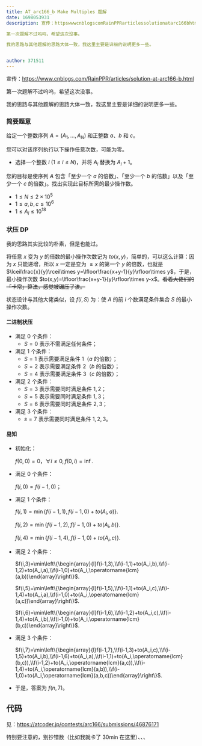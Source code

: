 ```yaml
---
title: AT_arc166_b Make Multiples 题解
date: 1698053931
description: 宣传：httpswwwcnblogscomRainPPRarticlessolutionatarc166bhtml

第一次题解不过呜呜，希望这次没事。

我的思路与其他题解的思路大体一致，我这里主要是详细的说明更多一些。


author: 371511
---
```


宣传：<https://www.cnblogs.com/RainPPR/articles/solution-at-arc166-b.html>

第一次题解不过呜呜，希望这次没事。

我的思路与其他题解的思路大体一致，我这里主要是详细的说明更多一些。

### 简要题意

给定一个整数序列 $A=(A_1,\ldots,A_N)$ 和正整数 $a$、$b$ 和 $c$。

您可以对该序列执行以下操作任意次数，可能为零。

- 选择一个整数 $i$ $(1\leq i\leq N)$，并将 $A_i$ 替换为 $A_i+1$。

您的目标是使序列 $A$ 包含「至少一个 $a$ 的倍数」、「至少一个 $b$ 的倍数」以及「至少一个 $c$ 的倍数」。找出实现此目标所需的最少操作数。

- $1\leq N\leq 2\times 10^5$
- $1\leq a, b, c \leq 10^6$
- $1\leq A_i\leq 10^{18}$

### 状压 DP

我的思路其实比较的朴素，但是也能过。

将任意 $x$ 变为 $y$ 的倍数的最小操作次数记为 $to(x,y)$，简单的，可以这么计算：因为 $x$ 只能递增，所以 $x$ 一定是变为 $\ge x$ 的第一个 $y$ 的倍数，也就是 $\lceil\frac{x}{y}\rceil\times y=\lfloor\frac{x+y-1}{y}\rfloor\times y$，于是，最小操作次数 $to(x,y)=\lfloor\frac{x+y-1}{y}\rfloor\times y-x$。~~看着大佬们的「卡常」算法，感觉被碾压了诶。~~

状态设计与其他大佬类似，设 $f(i,S)$ 为：使 $A$ 的前 $i$ 个数满足条件集合 $S$ 的最小操作次数。

#### 二进制状压

- 满足 $0$ 个条件：
	- $S=0$ 表示不需满足任何条件；
- 满足 $1$ 个条件：
	- $S=1$ 表示需要满足条件 $1$（$a$ 的倍数）；
	- $S=2$ 表示需要满足条件 $2$（$b$ 的倍数）；
	- $S=4$ 表示需要满足条件 $3$（$c$ 的倍数）；
- 满足 $2$ 个条件：
	- $S=3$ 表示需要同时满足条件 $1,2$；
	- $S=5$ 表示需要同时满足条件 $1,3$；
	- $S=6$ 表示需要同时满足条件 $2,3$；
- 满足 $3$ 个条件：
	- $s=7$ 表示需要同时满足条件 $1,2,3$。

#### 易知

- 初始化：

	$f(0,0)=0$，$\forall i\neq0,f(0,i)=\inf$.

- 满足 $0$ 个条件：

	$f(i,0)=f(i-1,0)$；

- 满足 $1$ 个条件：

	$f(i,1)=\min\{f(i-1,1),f(i-1,0)+to(A_i,a)\}$.

	$f(i,2)=\min\{f(i-1,2),f(i-1,0)+to(A_i,b)\}$.

	$f(i,4)=\min\{f(i-1,4),f(i-1,0)+to(A_i,c)\}$.

- 满足 $2$ 个条件：

	$f(i,3)=\min\left\{\begin{array}{l}f(i-1,3),\\f(i-1,1)+to(A_i,b),\\f(i-1,2)+to(A_i,a),\\f(i-1,0)+to(A_i,\operatorname{lcm}(a,b))\end{array}\right\}$.

	$f(i,5)=\min\left\{\begin{array}{l}f(i-1,5),\\f(i-1,1)+to(A_i,c),\\f(i-1,4)+to(A_i,a),\\f(i-1,0)+to(A_i,\operatorname{lcm}(a,c))\end{array}\right\}$.

	$f(i,6)=\min\left\{\begin{array}{l}f(i-1,6),\\f(i-1,2)+to(A_i,c),\\f(i-1,4)+to(A_i,b),\\f(i-1,0)+to(A_i,\operatorname{lcm}(b,c))\end{array}\right\}$.

- 满足 $3$ 个条件：

	$f(i,7)=\min\left\{\begin{array}{l}f(i-1,7),\\f(i-1,3)+to(A_i,c),\\f(i-1,5)+to(A_i,b),\\f(i-1,6)+to(A_i,a),\\f(i-1,1)+to(A_i,\operatorname{lcm}(b,c)),\\f(i-1,2)+to(A_i,\operatorname{lcm}(a,c)),\\f(i-1,4)+to(A_i,\operatorname{lcm}(a,b)),\\f(i-1,0)+to(A_i,\operatorname{lcm}(a,b,c))\end{array}\right\}$.

- 于是，答案为 $f(n,7)$。

## 代码

见：<https://atcoder.jp/contests/arc166/submissions/46876171>

特别要注意的，别抄错数（比如我就卡了 30min 在这里）、、、

